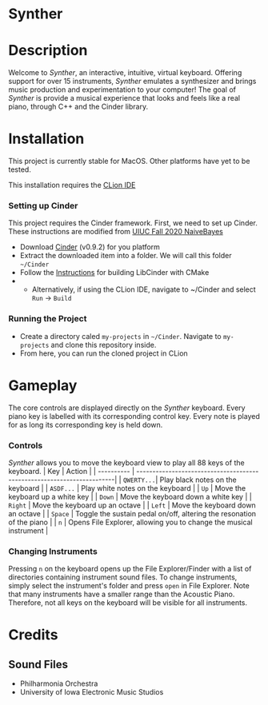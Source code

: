 # Synther
# Description
Welcome to _Synther_, an interactive, intuitive, virtual keyboard. Offering support for over 15 instruments, _Synther_ emulates a synthesizer and brings music production and experimentation to your computer! The goal of _Synther_ is provide a musical experience that looks and feels like a real piano, through C++ and the Cinder library.

# Installation
This project is currently stable for MacOS. Other platforms have yet to be tested.

This installation requires the [CLion IDE](https://www.jetbrains.com/clion/)
### Setting up Cinder
This project requires the Cinder framework. First, we need to set up Cinder. These instructions are modified from [UIUC Fall 2020 NaiveBayes](https://courses.grainger.illinois.edu/cs126/fa2020/assignments/naive-bayes/)
* Download [Cinder](https://libcinder.org/download) (v0.9.2) for you platform
* Extract the downloaded item into a folder. We will call this folder `~/Cinder`
* Follow the [Instructions](https://www.libcinder.org/docs/guides/cmake/cmake.html#building-libcinder-with-cmake) for building LibCinder with CMake
* * Alternatively, if using the CLion IDE, navigate to ~/Cinder and select `Run` -> `Build`
### Running the Project
* Create a directory caled `my-projects` in `~/Cinder`. Navigate to `my-projects` and clone this repository inside.
* From here, you can run the cloned project in CLion

# Gameplay
The core controls are displayed directly on the _Synther_ keyboard. Every piano key is labelled with its corresponding control key. Every note is played for as long
its corresponding key is held down.
### Controls
_Synther_ allows you to move the keyboard view to play all 88 keys of the keyboard.
| Key        | Action                                                                 |
| ---------- | -----------------------------------------------------------------------|
| `QWERTY...`| Play black notes on the keyboard                                       |
| `ASDF...`  | Play white notes on the keyboard                                       |
| `Up`       | Move the keyboard up a white key                                       |
| `Down`     | Move the keyboard down a white key                                     |
| `Right`    | Move the keyboard up an octave                                         |
| `Left`     | Move the keyboard down an octave                                       |
| `Space`    | Toggle the sustain pedal on/off, altering the resonation of the piano  |
| `n`        | Opens File Explorer, allowing you to change the musical instrument     |

### Changing Instruments
Pressing `n` on the keyboard opens up the File Explorer/Finder with a list of directories containing instrument sound files. To change instruments, simply select the instrument's folder and press `open` in File Explorer. Note that many instruments have a smaller range than the Acoustic Piano. Therefore, not all keys on the keyboard will be visible for all instruments.

# Credits
## Sound Files
* Philharmonia Orchestra
* University of Iowa Electronic Music Studios
